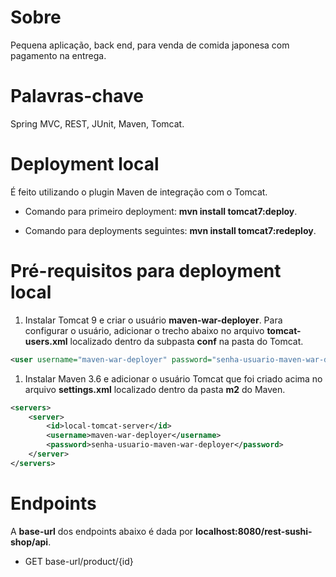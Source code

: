 # Sobre

Pequena aplicação, back end, para venda de comida japonesa com pagamento na entrega. 



# Palavras-chave

Spring MVC, REST, JUnit, Maven, Tomcat.



# Deployment local

É feito utilizando o plugin Maven de integração com o Tomcat.

- Comando para primeiro deployment: **mvn install tomcat7:deploy**. 

- Comando para deployments seguintes: **mvn install tomcat7:redeploy**.



# Pré-requisitos para deployment local

1) Instalar Tomcat 9 e criar o usuário **maven-war-deployer**. Para configurar o usuário, adicionar o trecho abaixo no arquivo
**tomcat-users.xml** localizado dentro da subpasta **conf** na pasta do Tomcat.

```xml
<user username="maven-war-deployer" password="senha-usuario-maven-war-deployer" roles="manager-script"/>
```


1) Instalar Maven 3.6 e adicionar o usuário Tomcat que foi criado acima no arquivo **settings.xml** localizado dentro da pasta **m2** do Maven.

```xml
<servers>
    <server>
        <id>local-tomcat-server</id>
        <username>maven-war-deployer</username>
        <password>senha-usuario-maven-war-deployer</password>
    </server>
</servers>
```  



# Endpoints

A **base-url** dos endpoints abaixo é dada por **localhost:8080/rest-sushi-shop/api**.

- GET base-url/product/{id}

